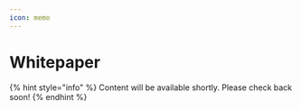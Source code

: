 ```yaml
---
icon: memo
---
```


# Whitepaper

{% hint style="info" %}
Content will be available shortly. Please check back soon!
{% endhint %}
